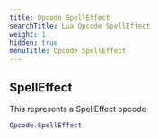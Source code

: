 ```yaml
---
title: Opcode SpellEffect
searchTitle: Lua Opcode SpellEffect
weight: 1
hidden: true
menuTitle: Opcode SpellEffect
---
```

## SpellEffect

This represents a SpellEffect opcode
```lua
Opcode.SpellEffect
```